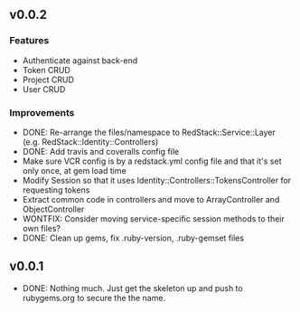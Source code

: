 ## v0.0.2

###	Features

* Authenticate against back-end
* Token CRUD
* Project CRUD
* User CRUD

###	Improvements

* DONE: Re-arrange the files/namespace to RedStack::Service::Layer (e.g. RedStack::Identity::Controllers)
* DONE: Add travis and coveralls config file
* Make sure VCR config is by a redstack.yml config file and that it's set only once, at gem load time
* Modify Session so that it uses Identity::Controllers::TokensController for requesting tokens
* Extract common code in controllers and move to ArrayController and ObjectController
* WONTFIX: Consider moving service-specific session methods to their own files?
* DONE: Clean up gems, fix .ruby-version, .ruby-gemset files


## v0.0.1

* DONE: Nothing much. Just get the skeleton up and push to rubygems.org to secure the the name.